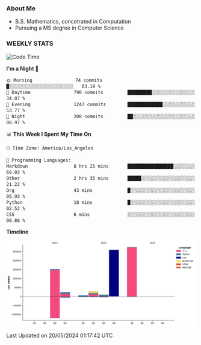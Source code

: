 ### About Me

- B.S. Mathematics, concetrated in Computation
- Pursuing a MS degree in Computer Science


### WEEKLY STATS
<!--START_SECTION:waka-->
![Code Time](http://img.shields.io/badge/Code%20Time-80%20hrs%2044%20mins-blue)

**I'm a Night 🦉** 

```text
🌞 Morning                74 commits          █░░░░░░░░░░░░░░░░░░░░░░░░   03.19 % 
🌆 Daytime                790 commits         █████████░░░░░░░░░░░░░░░░   34.07 % 
🌃 Evening                1247 commits        █████████████░░░░░░░░░░░░   53.77 % 
🌙 Night                  208 commits         ██░░░░░░░░░░░░░░░░░░░░░░░   08.97 % 
```


📊 **This Week I Spent My Time On** 

```text
🕑︎ Time Zone: America/Los_Angeles

💬 Programming Languages: 
Markdown                 8 hrs 25 mins       █████████████████░░░░░░░░   69.03 % 
Other                    2 hrs 35 mins       █████░░░░░░░░░░░░░░░░░░░░   21.22 % 
Org                      43 mins             █░░░░░░░░░░░░░░░░░░░░░░░░   05.93 % 
Python                   18 mins             █░░░░░░░░░░░░░░░░░░░░░░░░   02.52 % 
CSS                      6 mins              ░░░░░░░░░░░░░░░░░░░░░░░░░   00.88 % 
```

**Timeline**

![Lines of Code chart](https://raw.githubusercontent.com/nickocruzm/nickocruzm/main/assets/bar_graph.png)


 Last Updated on 20/05/2024 01:17:42 UTC
<!--END_SECTION:waka-->
